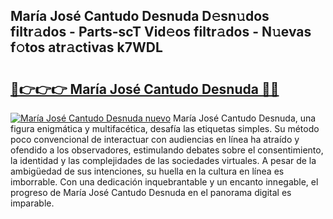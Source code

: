 ## María José Cantudo Desnuda D𝚎sn𝚞dos filtr𝚊dos - Parts-scT Vid𝚎os filtr𝚊dos - N𝚞evas f𝚘tos atr𝚊ctivas k7WDL

# <h2><a href="http://mb3pgxz.tromn.icu/?c=Mar%c3%ada+Jos%c3%a9+Cantudo+Desnuda">🔗👉👉👉 María José Cantudo Desnuda 🔗🔗</a></h2>

[![María José Cantudo Desnuda nuevo](https://i.imgur.com/pEAQMta.gif)](http://mb3pgxz.tromn.icu/?c=Mar%c3%ada+Jos%c3%a9+Cantudo+Desnuda)
María José Cantudo Desnuda, una figura enigmática y multifacética, desafía las etiquetas simples. Su método poco convencional de interactuar con audiencias en línea ha atraído y ofendido a los observadores, estimulando debates sobre el consentimiento, la identidad y las complejidades de las sociedades virtuales. A pesar de la ambigüedad de sus intenciones, su huella en la cultura en línea es imborrable. Con una dedicación inquebrantable y un encanto innegable, el progreso de María José Cantudo Desnuda en el panorama digital es imparable.
